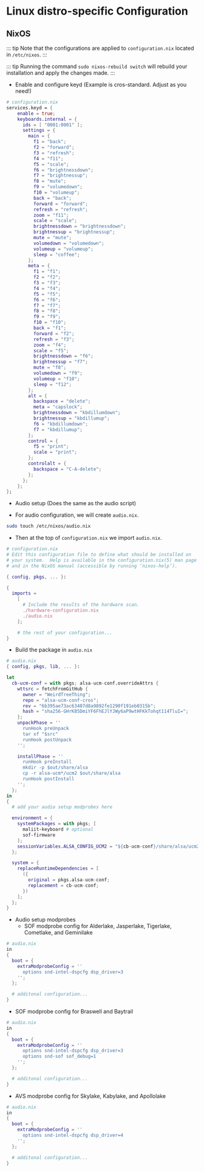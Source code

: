 # Linux distro-specific Configuration

## NixOS

::: tip 
Note that the configurations are applied to `configuration.nix` located in `/etc/nixos`.
:::

::: tip 
Running the command `sudo nixos-rebuild switch` will rebuild your installation and apply the changes made.
:::

- Enable and configure keyd (Example is cros-standard. Adjust as you need!)  
```nix
# configuration.nix
services.keyd = {
    enable = true;
    keyboards.internal = {
      ids = [ "0001:0001" ];
      settings = {
        main = {
          f1 = "back";
          f2 = "forward";
          f3 = "refresh";
          f4 = "f11";
          f5 = "scale";
          f6 = "brightnessdown";
          f7 = "brightnessup";
          f8 = "mute";
          f9 = "volumedown";
          f10 = "volumeup";
          back = "back";
          forward = "forward";
          refresh = "refresh";
          zoom = "f11";
          scale = "scale";
          brightnessdown = "brightnessdown";
          brightnessup = "brightnessup";
          mute = "mute";
          volumedown = "volumedown";
          volumeup = "volumeup";
          sleep = "coffee";
        };
        meta = {
          f1 = "f1";
          f2 = "f2";
          f3 = "f3";
          f4 = "f4";
          f5 = "f5";
          f6 = "f6";
          f7 = "f7";
          f8 = "f8";
          f9 = "f9";
          f10 = "f10";
          back = "f1";
          forward = "f2";
          refresh = "f3";
          zoom = "f4";
          scale = "f5";
          brightnessdown = "f6";
          brightnessup = "f7";
          mute = "f8";
          volumedown = "f9";
          volumeup = "f10";
          sleep = "f12";
        };
        alt = {
          backspace = "delete";
          meta = "capslock";
          brightnessdown = "kbdillumdown";
          brightnessup = "kbdillumup";
          f6 = "kbdillumdown";
          f7 = "kbdillumup";
        };
        control = {
          f5 = "print";
          scale = "print";
        };
        controlalt = {
          backspace = "C-A-delete";
        };
      };
    };
};
```

- Audio setup (Does the same as the audio script)  

- For audio configuration, we will create `audio.nix`.
```bash
sudo touch /etc/nixos/audio.nix
```

- Then at the top of `configuration.nix` we import `audio.nix`. 
```nix
# configuration.nix
# Edit this configuration file to define what should be installed on
# your system.  Help is available in the configuration.nix(5) man page
# and in the NixOS manual (accessible by running ‘nixos-help’).

{ config, pkgs, ... }:

{
  imports =
    [
      # Include the results of the hardware scan.
      ./hardware-configuration.nix
      ./audio.nix
    ];

    # the rest of your configuration...
}

```

- Build the package in `audio.nix`
```nix
# audio.nix
{ config, pkgs, lib, ... }:

let
  cb-ucm-conf = with pkgs; alsa-ucm-conf.overrideAttrs {
    wttsrc = fetchFromGitHub {
      owner = "WeirdTreeThing";
      repo = "alsa-ucm-conf-cros";
      rev = "6b395ae73ac63407d8a9892fe1290f191eb0315b";
      hash = "sha256-GHrK85DmiYF6FhEJlYJWy6aP9wtHFKkTohqt114TluI=";
    };
    unpackPhase = ''
      runHook preUnpack
      tar xf "$src"
      runHook postUnpack
    '';

    installPhase = ''
      runHook preInstall
      mkdir -p $out/share/alsa
      cp -r alsa-ucm*/ucm2 $out/share/alsa
      runHook postInstall
    '';
  };
in
{
  # add your audio setup modprobes here

  environment = {
    systemPackages = with pkgs; [
      maliit-keyboard # optional
      sof-firmware
    ];
    sessionVariables.ALSA_CONFIG_UCM2 = "${cb-ucm-conf}/share/alsa/ucm2";
  };

  system = {
    replaceRuntimeDependencies = [
      ({
        original = pkgs.alsa-ucm-conf;
        replacement = cb-ucm-conf;
      })
    ];
  };
}

```

- Audio setup modprobes
  - SOF modprobe config for Alderlake, Jasperlake, Tigerlake, Cometlake, and Geminilake
```nix
# audio.nix
in
{
  boot = {
    extraModprobeConfig = ''
      options snd-intel-dspcfg dsp_driver=3
    '';
  };

  # additonal configuration...
}

```

  - SOF modprobe config for Braswell and Baytrail
```nix
# audio.nix
in
{
  boot = {
    extraModprobeConfig = ''
      options snd-intel-dspcfg dsp_driver=3
      options snd-sof sof_debug=1
    '';
  };

  # additonal configuration...
}
```

  - AVS modprobe config for Skylake, Kabylake, and Apollolake
```nix
# audio.nix
in
{
  boot = {
    extraModprobeConfig = ''
      options snd-intel-dspcfg dsp_driver=4
    '';
  };

  # additonal configuration...
}
```

